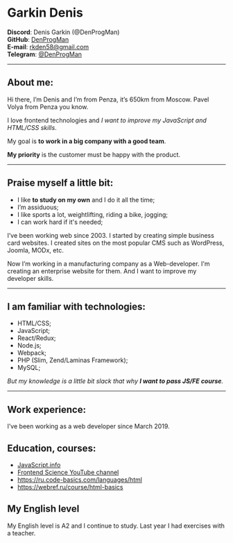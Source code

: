 Garkin Denis
============

**Discord**: Denis Garkin (@DenProgMan)\
**GitHub**: [DenProgMan](https://github.com/DenProgMan)\
**E-mail**: rkden58@gmail.com\
**Telegram**: [@DenProgMan](https://t.me/DenProgMan)

---
## About me:
Hi there, I’m Denis and I’m from Penza, it’s 650km from Moscow. Pavel Volya from Penza you know.

I love frontend technologies and _I want to improve my JavaScript and HTML/CSS skills_.

My goal is **to work in a big company with a good team**.

**My priority** is the customer must be happy with the product.

---
## Praise myself a little bit:
-	I like **to study on my own** and I do it all the time;
-	I’m assiduous;
-	I like sports a lot, weightlifting, riding a bike, jogging;
-	I can work hard if it's needed;

I’ve been working web since 2003. I started by creating simple business card websites. I created sites on the most popular CMS such as WordPress, Joomla, MODx, etc.

Now I’m working in a manufacturing company as a Web-developer. I'm creating an enterprise website for them. And I want to improve my developer skills.

---
## I am familiar with technologies:
-	HTML/CSS;
-	JavaScript;
-	React/Redux;
-	Node.js;
-	Webpack;
-	PHP (Slim, Zend/Laminas Framework);
-	MySQL;

_But my knowledge is a little bit slack that why **I want to pass JS/FE course**._

---
## Work experience:
I’ve been working as a web developer since March 2019.

## Education, courses:
-	[JavaScript.info](https://javascript.info/)
-	[Frontend Science YouTube channel](https://www.youtube.com/c/frontendscience)
-	https://ru.code-basics.com/languages/html
-	https://webref.ru/course/html-basics

## My English level
My English level is A2 and I continue to study. Last year I had exercises with a teacher.
